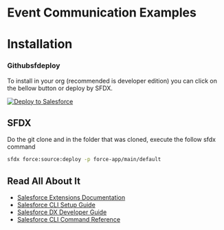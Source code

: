 # Event Communication Examples

# Installation

### Githubsfdeploy

To install in your org (recommended is developer edition) you can click on the bellow button or deploy by SFDX.


<a href="https://githubsfdeploy.herokuapp.com?owner=willianmatheus98&repo=aura-lwc-communication-recipes&ref=main">
  <img alt="Deploy to Salesforce"
       src="https://raw.githubusercontent.com/afawcett/githubsfdeploy/master/deploy.png">
</a>


## SFDX

Do the git clone and in the folder that was cloned, execute the follow sfdx command 

```bash
sfdx force:source:deploy -p force-app/main/default
```

## Read All About It

- [Salesforce Extensions Documentation](https://developer.salesforce.com/tools/vscode/)
- [Salesforce CLI Setup Guide](https://developer.salesforce.com/docs/atlas.en-us.sfdx_setup.meta/sfdx_setup/sfdx_setup_intro.htm)
- [Salesforce DX Developer Guide](https://developer.salesforce.com/docs/atlas.en-us.sfdx_dev.meta/sfdx_dev/sfdx_dev_intro.htm)
- [Salesforce CLI Command Reference](https://developer.salesforce.com/docs/atlas.en-us.sfdx_cli_reference.meta/sfdx_cli_reference/cli_reference.htm)
